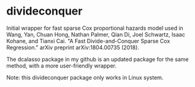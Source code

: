 # divideconquer
Initial wrapper for fast sparse Cox proportional hazards model used in Wang, Yan, Chuan Hong, Nathan Palmer, Qian Di, Joel Schwartz, Isaac Kohane, and Tianxi Cai. "A Fast Divide-and-Conquer Sparse Cox Regression." arXiv preprint arXiv:1804.00735 (2018).

The dcalasso package in my github is an updated package for the same method, with a more user-friendly wrapper.

Note: this divideconquer package only works in Linux system.
